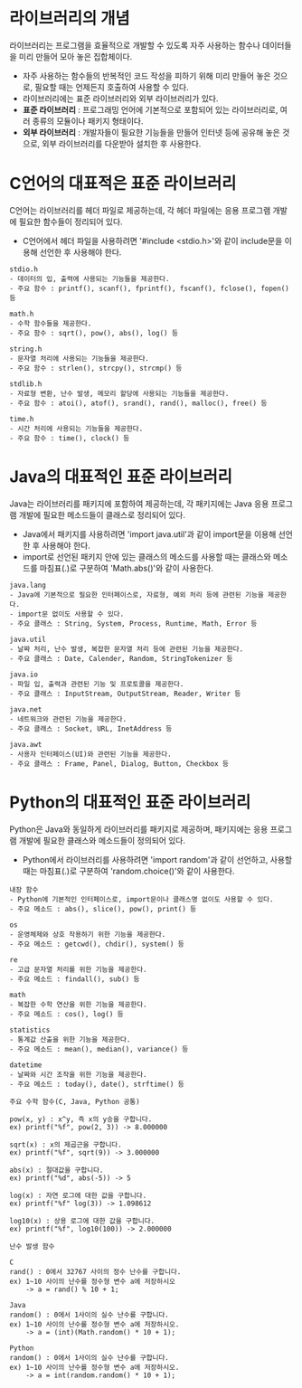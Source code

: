# 라이브러리의 개념
라이브러리는 프로그램을 효율적으로 개발할 수 있도록 자주 사용하는 함수나 데이터들을 미리 만들어 모아 놓은 집합체이다.

- 자주 사용하는 함수들의 반복적인 코드 작성을 피하기 위해 미리 만들어 놓은 것으로, 필요할 때는 언제든지 호출하여 사용할 수 있다.
- 라이브러리에는 표준 라이브러리와 외부 라이브러리가 있다.
- __표준 라이브러리__ : 프로그래밍 언어에 기본적으로 포함되어 있는 라이브러리로, 여러 종류의 모듈이나 패키지 형태이다.
- __외부 라이브러리__ : 개발자들이 필요한 기능들을 만들어 인터넷 등에 공유해 놓은 것으로, 외부 라이브러리를 다운받아 설치한 후 사용한다.

# C언어의 대표적은 표준 라이브러리
C언어는 라이브러리를 헤더 파일로 제공하는데, 각 헤더 파일에는 응용 프로그램 개발에 필요한 함수들이 정리되어 있다.

- C언어에서 헤더 파일을 사용하려면 '#include <stdio.h>'와 같이 include문을 이용해 선언한 후 사용해야 한다.

```
stdio.h
- 데이터의 입, 출력에 사용되는 기능들을 제공한다.
- 주요 함수 : printf(), scanf(), fprintf(), fscanf(), fclose(), fopen() 등

math.h
- 수학 함수들을 제공한다.
- 주요 함수 : sqrt(), pow(), abs(), log() 등

string.h
- 문자열 처리에 사용되는 기능들을 제공한다.
- 주요 함수 : strlen(), strcpy(), strcmp() 등

stdlib.h
- 자료형 변환, 난수 발생, 메모리 할당에 사용되는 기능들을 제공한다.
- 주요 함수 : atoi(), atof(), srand(), rand(), malloc(), free() 등

time.h
- 시간 처리에 사용되는 기능들을 제공한다.
- 주요 함수 : time(), clock() 등
```

# Java의 대표적인 표준 라이브러리
Java는 라이브러리를 패키지에 포함하여 제공하는데, 각 패키지에는 Java 응용 프로그램 개발에 필요한 메소드들이 클래스로 정리되어 있다.

- Java에서 패키지를 사용하려면 'import java.util'과 같이 import문을 이용해 선언한 후 사용해야 한다.
- import로 선언된 패키지 안에 있는 클래스의 메소드를 사용할 때는 클래스와 메소드를 마침표(.)로 구분하여 'Math.abs()'와 같이 사용한다.
```
java.lang
- Java에 기본적으로 필요한 인터페이스로, 자료형, 예외 처리 등에 관련된 기능을 제공한다.
- import문 없이도 사용할 수 있다.
- 주요 클래스 : String, System, Process, Runtime, Math, Error 등

java.util
- 날짜 처리, 난수 발생, 복잡한 문자열 처리 등에 관련된 기능을 제공한다.
- 주요 클래스 : Date, Calender, Random, StringTokenizer 등

java.io
- 파일 입, 출력과 관련된 기능 및 프로토콜을 제공한다.
- 주요 클래스 : InputStream, OutputStream, Reader, Writer 등

java.net
- 네트워크와 관련된 기능을 제공한다.
- 주요 클래스 : Socket, URL, InetAddress 등

java.awt
- 사용자 인터페이스(UI)와 관련된 기능을 제공한다.
- 주요 클래스 : Frame, Panel, Dialog, Button, Checkbox 등
```

# Python의 대표적인 표준 라이브러리
Python은 Java와 동일하게 라이브러리를 패키지로 제공하며, 패키지에는 응용 프로그램 개발에 필요한 클래스와 메소드들이 정의되어 있다.

- Python에서 라이브러리를 사용하려면 'import random'과 같이 선언하고, 사용할 때는 마침표(.)로 구분하여 'random.choice()'와 같이 사용한다.
```
내장 함수
- Python에 기본적인 인터페이스로, import문이나 클래스명 없이도 사용할 수 있다.
- 주요 메소드 : abs(), slice(), pow(), print() 등

os
- 운영체제와 상호 작용하기 위한 기능을 제공한다.
- 주요 메소드 : getcwd(), chdir(), system() 등

re
- 고급 문자열 처리를 위한 기능을 제공한다.
- 주요 메소드 : findall(), sub() 등

math
- 복잡한 수학 연산을 위한 기능을 제공한다.
- 주요 메소드 : cos(), log() 등

statistics
- 통계값 산출을 위한 기능을 제공한다.
- 주요 메소드 : mean(), median(), variance() 등

datetime
- 날짜와 시간 조작을 위한 기능을 제공한다.
- 주요 메소드 : today(), date(), strftime() 등
```

```
주요 수학 함수(C, Java, Python 공통)

pow(x, y) : x^y, 즉 x의 y승을 구합니다.
ex) printf("%f", pow(2, 3)) -> 8.000000

sqrt(x) : x의 제곱근을 구합니다.
ex) printf("%f", sqrt(9)) -> 3.000000

abs(x) : 절대값을 구합니다.
ex) printf("%d", abs(-5)) -> 5

log(x) : 자연 로그에 대한 값을 구합니다.
ex) printf("%f" log(3)) -> 1.098612

log10(x) : 상용 로그에 대한 값을 구합니다.
ex) printf("%f", log10(100)) -> 2.000000

난수 발생 함수

C
rand() : 0에서 32767 사이의 정수 난수를 구합니다.
ex) 1~10 사이의 난수를 정수형 변수 a에 저장하시오
    -> a = rand() % 10 + 1;

Java
random() : 0에서 1사이의 실수 난수를 구합니다.
ex) 1~10 사이의 난수를 정수형 변수 a에 저장하시오.
    -> a = (int)(Math.random() * 10 + 1);

Python
random() : 0에서 1사이의 실수 난수를 구합니다.
ex) 1~10 사이의 난수를 정수형 변수 a에 저장하시오.
    -> a = int(random.random() * 10 + 1);
```